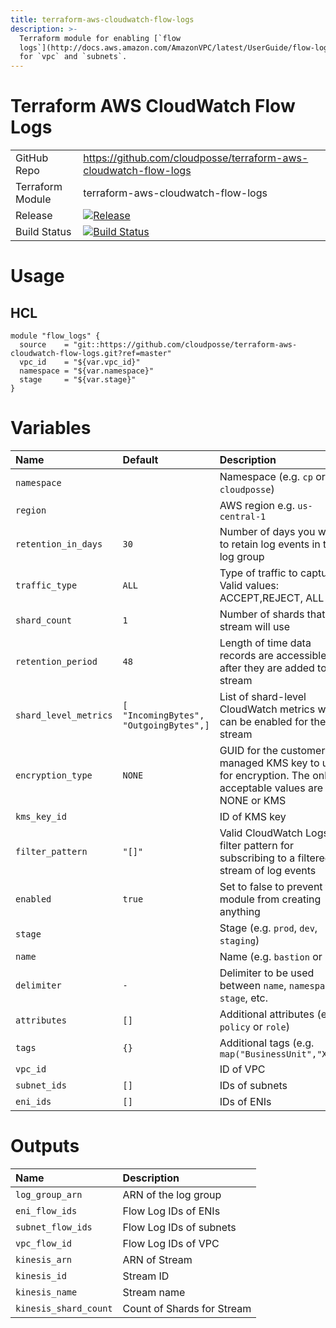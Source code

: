 ```yaml
---
title: terraform-aws-cloudwatch-flow-logs
description: >-
  Terraform module for enabling [`flow
  logs`](http://docs.aws.amazon.com/AmazonVPC/latest/UserGuide/flow-logs.html)
  for `vpc` and `subnets`.
---
```


# Terraform AWS CloudWatch Flow Logs

|                  |                                                                                                                                                                                  |
|:-----------------|:---------------------------------------------------------------------------------------------------------------------------------------------------------------------------------|
| GitHub Repo      | <https://github.com/cloudposse/terraform-aws-cloudwatch-flow-logs>                                                                                                               |
| Terraform Module | terraform-aws-cloudwatch-flow-logs                                                                                                                                               |
| Release          | [![Release](https://img.shields.io/github/release/cloudposse/terraform-aws-cloudwatch-flow-logs.svg)](https://github.com/cloudposse/terraform-aws-cloudwatch-flow-logs/releases) |
| Build Status     | [![Build Status](https://travis-ci.org/cloudposse/terraform-aws-cloudwatch-flow-logs.svg)](https://travis-ci.org/cloudposse/terraform-aws-cloudwatch-flow-logs)                  |

# Usage

## HCL

```hcl
module "flow_logs" {
  source    = "git::https://github.com/cloudposse/terraform-aws-cloudwatch-flow-logs.git?ref=master"
  vpc_id    = "${var.vpc_id}"
  namespace = "${var.namespace}"
  stage     = "${var.stage}"
}
```

# Variables

| Name                  | Default                                | Description                                                                                             | Required |
|:----------------------|:---------------------------------------|:--------------------------------------------------------------------------------------------------------|:---------|
| `namespace`           |                                        | Namespace (e.g. `cp` or `cloudposse`)                                                                   | Yes      |
| `region`              |                                        | AWS region e.g. `us-central-1`                                                                          | No       |
| `retention_in_days`   | `30`                                   | Number of days you want to retain log events in the log group                                           | No       |
| `traffic_type`        | `ALL`                                  | Type of traffic to capture. Valid values: ACCEPT,REJECT, ALL                                            | No       |
| `shard_count`         | `1`                                    | Number of shards that the stream will use                                                               | No       |
| `retention_period`    | `48`                                   | Length of time data records are accessible after they are added to the stream                           | No       |
| `shard_level_metrics` | `[ "IncomingBytes", "OutgoingBytes",]` | List of shard-level CloudWatch metrics which can be enabled for the stream                              | No       |
| `encryption_type`     | `NONE`                                 | GUID for the customer-managed KMS key to use for encryption. The only acceptable values are NONE or KMS | No       |
| `kms_key_id`          |                                        | ID of KMS key                                                                                           | No       |
| `filter_pattern`      | `"[]"`                                 | Valid CloudWatch Logs filter pattern for subscribing to a filtered stream of log events                 | No       |
| `enabled`             | `true`                                 | Set to false to prevent the module from creating anything                                               | No       |
| `stage`               |                                        | Stage (e.g. `prod`, `dev`, `staging`)                                                                   | Yes      |
| `name`                |                                        | Name (e.g. `bastion` or `db`)                                                                           | No       |
| `delimiter`           | `-`                                    | Delimiter to be used between `name`, `namespace`, `stage`, etc.                                         | No       |
| `attributes`          | `[]`                                   | Additional attributes (e.g. `policy` or `role`)                                                         | No       |
| `tags`                | `{}`                                   | Additional tags (e.g. `map("BusinessUnit","XYZ")`                                                       | No       |
| `vpc_id`              |                                        | ID of VPC                                                                                               | Yes      |
| `subnet_ids`          | `[]`                                   | IDs of subnets                                                                                          | No       |
| `eni_ids`             | `[]`                                   | IDs of ENIs                                                                                             | No       |

# Outputs

| Name                  | Description                |
|:----------------------|:---------------------------|
| `log_group_arn`       | ARN of the log group       |
| `eni_flow_ids`        | Flow Log IDs of ENIs       |
| `subnet_flow_ids`     | Flow Log IDs of subnets    |
| `vpc_flow_id`         | Flow Log IDs of VPC        |
| `kinesis_arn`         | ARN of Stream              |
| `kinesis_id`          | Stream ID                  |
| `kinesis_name`        | Stream name                |
| `kinesis_shard_count` | Count of Shards for Stream |
